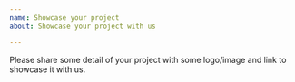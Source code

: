 ```yaml
---
name: Showcase your project
about: Showcase your project with us

---
```


Please share some detail of your project with some logo/image and link to showcase it with us.
